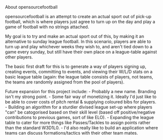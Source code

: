 About opensourcefootball

opensourcefootball is an attempt to create an actual sport out of pick-up football, which is where players just agree to turn up on the day and play a game of football with no strings attached.

My goal is to try and make an actual sport out of this, by making it an alternative to sunday league football.
In this scenario, players are able to turn up and play whichever weeks they wish to, and aren't tied down to a game every sunday, but still have their own place on a league-table against other players.

The basic first draft for this is to generate a way of players signing up, creating events, committing to events, and viewing their W/L/D stats on a basic league table (again: the league table consists of players, not teams, the teams are randomly assigned from the pool of players).

Future expansion for this project include:
	- Probably a new name. Branding isn't my strong point.
	- Some fair way of monetizing it. Ideally I'd just like to be able to cover costs of pitch rental & supplying coloured bibs for players.
	- Building an algorithm for a sturdier divised league set-up where players "can" be catogorised based on their skill level (based off positive/negative contributions to previous games, sort of like ELO).
	- Expanding the league table to cater for more things like Passes/Tackles to assign points rather than the standard W3D1L0.
	- I'd also really like to build an application where teams can discuss formations/tactics with their other team mates.